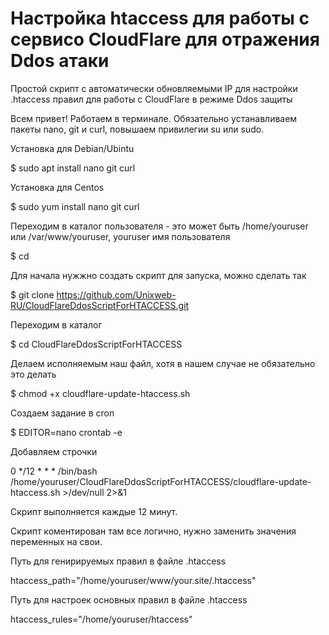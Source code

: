 # Настройка htaccess для работы с сервисо CloudFlare для отражения Ddos атаки
Простой скрипт с автоматически обновляемыми IP для настройки .htaccess правил для работы с CloudFlare в режиме Ddos защиты

Всем привет!
Работаем в терминале. 
Обязательно устанавливаем пакеты nano, git и curl, повышаем привилегии su или sudo.

Установка для Debian/Ubintu

$ sudo apt install nano git curl

Установка для Centos

$ sudo yum install nano git curl 

Переходим в каталог пользователя - это может быть /home/youruser или /var/www/youruser, youruser имя пользователя

$ cd

Для начала нужжно создать скрипт для запуска, можно сделать так

$ git clone https://github.com/Unixweb-RU/CloudFlareDdosScriptForHTACCESS.git

Переходим в каталог 

$ cd CloudFlareDdosScriptForHTACCESS

Делаем исполняемым наш файл, хотя в нашем случае не обязательно это делать 

$ chmod +x cloudflare-update-htaccess.sh

Создаем задание в cron 

$ EDITOR=nano crontab -e

Добавляем строчки

0 */12 * * * /bin/bash /home/youruser/CloudFlareDdosScriptForHTACCESS/cloudflare-update-htaccess.sh >/dev/null 2>&1

Скрипт выполняется каждые 12 минут.

Скрипт коментирован там все логично, нужно заменить значения переменных на свои.

Путь для  генирируемых правил в файле .htaccess

htaccess_path="/home/youruser/www/your.site/.htaccess"

Путь для настроек основных правил в файле .htaccess

htaccess_rules="/home/youruser/htaccess"
